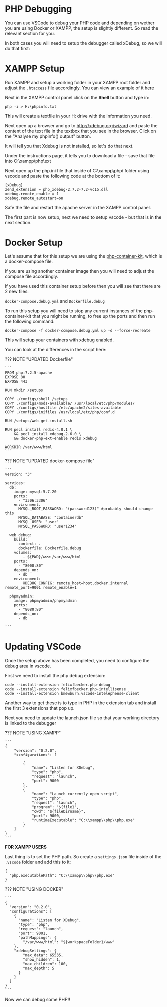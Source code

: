 # PHP Debugging

You can use VSCode to debug your PHP code and depending on wether you are using Docker or XAMPP, the setup is slightly different. So read the relevant section for you.

In both cases you will need to setup the debugger called xDebug, so we will do that first:

# XAMPP Setup

Run XAMPP and setup a working folder in your XAMPP root folder and adjust the `.htaccess` file accordingly. You can view an example of it [here](https://gist.github.com/to-jk11/51d9190fecc90aa37efa9286391b4642)

Next in the XAMPP control panel click on the **Shell** button and type in:

```
php -i > H:\phpinfo.txt
```

This will create a textfile in your H: drive with the information you need.

Next open up a browser and go to http://xdebug.org/wizard and paste the content of the text file in the textbox that you see in the browser. Click on the "Analyse my phpinfo() output" button.

It will tell you that Xdebug is not installed, so let's do that next.

Under the instructions page, it tells you to download a file - save that file into C:\xampp\php\ext

Next open up the php.ini file that inside of C:\xampp\php\ folder using vscode and paste the following code at the bottom of it:

```
[xDebug]
zend_extension = php_xdebug-2.7.2-7.2-vc15.dll
xdebug.remote_enable = 1
xdebug.remote_autostart=on
```

Safe the file and restart the apache server in the XAMPP control panel.

The first part is now setup, next we need to setup vscode - but that is in the next section.

# Docker Setup

Let's assume that for this setup we are using the [php-container-kit](https://github.com/to-jk11/php-container-kit), which is a docker-compose file.

If you are using another container image then you will need to adjust the compose file accordingly.

If you have used this container setup before then you will see that there are 2 new files:

`docker-compose.debug.yml` and `Dockerfile.debug`

To run this setup you will need to stop any current instances of the php-container-kit that you might be running, to free up the ports and then run the following command:

```
docker-compose -f docker-compose.debug.yml up -d --force-recreate
```

This will setup your containers with xdebug enabled.

You can look at the differences in the script here:

??? NOTE "UPDATED Dockerfile"

    ```
    FROM php:7.2.5-apache
    EXPOSE 80
    EXPOSE 443

    RUN mkdir /setups

    COPY ./configs/shell /setups
    COPY ./configs/mods-available/ /usr/local/etc/php/modules/
    COPY ./configs/hostfile /etc/apache2/sites-available
    COPY ./configs/inifiles /usr/local/etc/php/conf.d

    RUN /setups/web-get-install.sh

    RUN pecl install redis-4.0.1 \
        && pecl install xdebug-2.6.0 \
        && docker-php-ext-enable redis xdebug

    WORKDIR /var/www/html
    ```

??? NOTE "UPDATED docker-compose file"

    ```
    version: "3"

    services:
      db: 
        image: mysql:5.7.20
        ports:
          - "3306:3306"
        environment:
          MYSQL_ROOT_PASSWORD: "(password123)" #probably should change this
          MYSQL_DATABASE: "containerdb"
          MYSQL_USER: "user"
          MYSQL_PASSWORD: "user1234"

      web_debug:
        build:
          context: .
          dockerfile: Dockerfile.debug
        volumes:
            - ${PWD}/www:/var/www/html
        ports:
          - "8000:80"
        depends_on:
          - db
        environment:
            XDEBUG_CONFIG: remote_host=host.docker.internal remote_port=9001 remote_enable=1

      phpmyadmin:
        image: phpmyadmin/phpmyadmin
        ports: 
          - "8080:80"
        depends_on:
          - db

    ```

# Updating VSCode

Once the setup above has been completed, you need to configure the debug area in vscode.

First we need to install the php debug extension:

```
code --install-extension felixfbecker.php-debug
code --install-extension felixfbecker.php-intellisense
code --install-extension bmewburn.vscode-intelephense-client
```

Another way to get these is to type in PHP in the extension tab and install the first 3 extensions that pop up.

Next you need to update the launch.json file so that your working directory is linked to the debugger

??? NOTE "USING XAMPP"

    ```
    {
        "version": "0.2.0",
        "configurations": [
        
            {
                "name": "Listen for XDebug",
                "type": "php",
                "request": "launch",
                "port": 9000
            },
            {
                "name": "Launch currently open script",
                "type": "php",
                "request": "launch",
                "program": "${file}",
                "cwd": "${fileDirname}",
                "port": 9000,
                "runtimeExecutable": "C:\\xampp\\php\\php.exe"
            }
        ]
    }
    ```

**FOR XAMPP USERS**

Last thing is to set the PHP path. So create a `settings.json` file inside of the `.vscode` folder and add this to it:

```
{
  "php.executablePath": "C:\\xampp\\php\\php.exe"
}
```

??? NOTE "USING DOCKER"

    ```
    {
      "version": "0.2.0",
      "configurations": [
        {
          "name": "Listen for XDebug",
          "type": "php",
          "request": "launch",
          "port": 9001,
          "pathMappings": {
            "/var/www/html": "${workspaceFolder}/www"
        },
        "xdebugSettings": {
            "max_data": 65535,
            "show_hidden": 1,
            "max_children": 100,
            "max_depth": 5
          }
        }
      ]
    }
    ```

Now we can debug some PHP!!